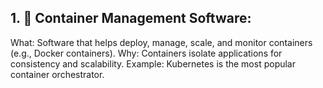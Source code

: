 ## 1. 🚢 Container Management Software:

  What: Software that helps deploy, manage, scale, and monitor containers (e.g., Docker containers).
  Why: Containers isolate applications for consistency and scalability.
  Example: Kubernetes is the most popular container orchestrator.


